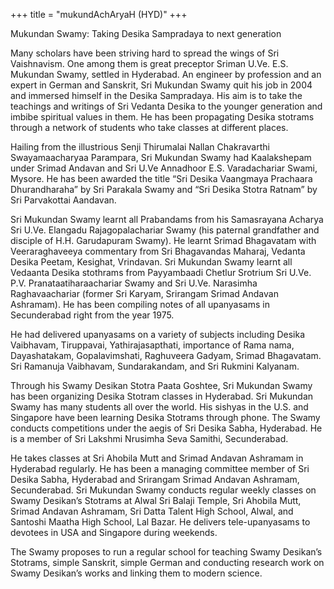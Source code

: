 +++
title = "mukundAchAryaH (HYD)"
+++

Mukundan Swamy: Taking Desika Sampradaya to next generation

Many scholars have been striving hard to spread the wings of Sri Vaishnavism. One among them is great preceptor Sriman U.Ve. E.S. Mukundan Swamy, settled in Hyderabad. An engineer by profession and an expert in German and Sanskrit, Sri Mukundan Swamy quit his job in 2004 and immersed himself in the Desika Sampradaya. His aim is to take the teachings and writings of Sri Vedanta Desika to the younger generation and imbibe spiritual values in them. He has been propagating Desika stotrams through a network of students who take classes at different places.

Hailing from the illustrious Senji Thirumalai Nallan Chakravarthi Swayamaacharyaa Parampara, Sri Mukundan Swamy had Kaalakshepam under Srimad Andavan and Sri U.Ve Annadhoor E.S. Varadachariar Swami, Mysore. He has been awarded the title “Sri Desika Vaangmaya Prachaara Dhurandharaha” by Sri Parakala Swamy and “Sri Desika Stotra Ratnam” by Sri Parvakottai Aandavan.

Sri Mukundan Swamy learnt all Prabandams from his Samasrayana Acharya Sri U.Ve. Elangadu Rajagopalachariar Swamy (his paternal grandfather and disciple of H.H. Garudapuram Swamy). He learnt Srimad Bhagavatam with Veeraraghaveeya commentary from Sri Bhagavandas Maharaj, Vedanta Desika Peetam, Kesighat, Vrindavan. Sri Mukundan Swamy learnt all Vedaanta Desika stothrams from Payyambaadi Chetlur Srotrium Sri U.Ve. P.V. Pranataatiharaachariar Swamy and Sri U.Ve. Narasimha Raghavaachariar (former Sri Karyam, Srirangam Srimad Andavan Ashramam). He has been compiling notes of all upanyasams in Secunderabad right from the year 1975.

He had delivered upanyasams on a variety of subjects including Desika Vaibhavam, Tiruppavai, Yathirajasapthati, importance of Rama nama, Dayashatakam, Gopalavimshati, Raghuveera Gadyam, Srimad Bhagavatam. Sri Ramanuja Vaibhavam, Sundarakandam, and Sri Rukmini Kalyanam.

Through his Swamy Desikan Stotra Paata Goshtee, Sri Mukundan Swamy has been organizing Desika Stotram classes in Hyderabad. Sri Mukundan Swamy has many students all over the world. His sishyas in the U.S. and Singapore have been learning Desika Stotrams through phone. The Swamy conducts competitions under the aegis of Sri Desika Sabha, Hyderabad. He is a member of Sri Lakshmi Nrusimha Seva Samithi, Secunderabad. 

He takes classes at Sri Ahobila Mutt and Srimad Andavan Ashramam in Hyderabad regularly. He has been a managing committee member of Sri Desika Sabha, Hyderabad and Srirangam Srimad Andavan Ashramam, Secunderabad. Sri Mukundan Swamy conducts regular weekly classes on Swamy Desikan’s Stotrams at Alwal Sri Balaji Temple, Sri Ahobila Mutt, Srimad Andavan Ashramam, Sri Datta Talent High School, Alwal, and Santoshi Maatha High School, Lal Bazar. He delivers tele-upanyasams to devotees in USA and Singapore during weekends.

The Swamy proposes to run a regular school for teaching Swamy Desikan’s Stotrams, simple Sanskrit, simple German and conducting research work on Swamy Desikan’s works and linking them to modern science.
